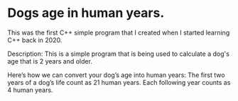 # Dogs age in human years.
This was the first C++ simple program that I created when I started learning C++ back in 2020. 

Description: 
This is a simple program that is being used to calculate a dog's age that is 2 years and older.

Here’s how we can convert your dog’s age into human years:
The first two years of a dog’s life count as 21 human years.
Each following year counts as 4 human years.
